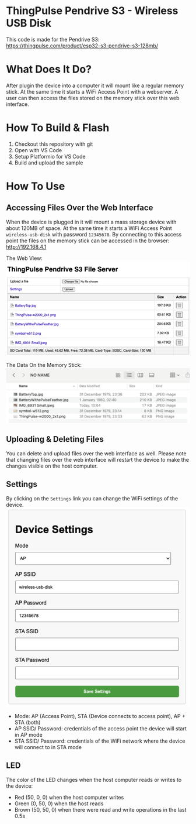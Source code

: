 ThingPulse Pendrive S3 - Wireless USB Disk
==========================================

This code is made for the Pendrive S3: https://thingpulse.com/product/esp32-s3-pendrive-s3-128mb/

# What Does It Do?

After plugin the device into a computer it will mount like a regular
memory stick. At the same time it starts a WiFi Access Point
with a webserver. A user can then access the files stored on the 
memory stick over this web interface.



# How To Build & Flash

1. Checkout this repository with git
2. Open with VS Code
3. Setup Platformio for VS Code
4. Build and upload the sample


# How To Use

## Accessing Files Over the Web Interface

When the device is plugged in it will mount a mass storage device with
about 120MB of space. At the same time it starts a WiFi Access Point
`wireless-usb-disk` with password `12345678`. By connecting to this access
point the files on the memory stick can be accessed in the browser: http://192.168.4.1

The Web View:
![Web Interface](assets/images/WebInterface.png)

The Data On the Memory Stick:
![Memory Stick](assets/images/MemoryStick.png)

## Uploading & Deleting Files

You can delete and upload files over the web interface as well. Please note that changing 
files over the web interface will restart the device to make the changes visible on the host
computer.

## Settings

By clicking on the `Settings` link you can change the WiFi settings of the device.
![Settings](assets/images/Settings.png)

 * Mode: AP (Access Point), STA (Device connects to access point), AP + STA (both)
 * AP SSID/ Password: credentials of the access point the device will start in AP mode
 * STA SSID/ Password: credentials of the WiFi network where the device will connect to in STA mode

## LED

The color of the LED changes when the host computer reads or writes to the device:
 * Red (50, 0, 0) when the host computer writes
 * Green (0, 50, 0) when the host reads
 * Brown (50, 50, 0) when there were read and write operations in the last 0.5s
